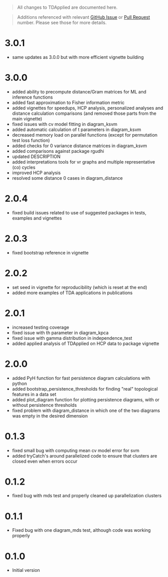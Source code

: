 > All changes to TDApplied are documented here.

> Additions referenced with relevant [GitHub Issue](https://github.com/shaelebrown/TDApplied/issues) or
[Pull Request](https://github.com/shaelebrown/TDApplied/pulls) number.
Please see those for more details.

# 3.0.1
- same updates as 3.0.0 but with more efficient vignette building

# 3.0.0
- added ability to precompute distance/Gram matrices for ML and inference functions
- added fast approximation to Fisher information metric
- added vignettes for speedups, HCP analysis, personalized analyses and distance calculation comparisons (and removed those parts from the main vignette)
- fixed issues with cv model fitting in diagram_ksvm
- added automatic calculation of t parameters in diagram_ksvm
- decreased memory load on parallel functions (except for permutation test loss function)
- added checks for 0 variance distance matrices in diagram_ksvm
- added comparisons against package rgudhi
- updated DESCRIPTION
- added interpretations tools for vr graphs and multiple representative (co) cycles
- improved HCP analysis
- resolved some distance 0 cases in diagram_distance

# 2.0.4
- fixed build issues related to use of suggested packages in tests, examples and vignettes

# 2.0.3
- fixed bootstrap reference in vignette

# 2.0.2
- set seed in vignette for reproducibility (which is reset at the end)
- added more examples of TDA applications in publications

# 2.0.1
- increased testing coverage
- fixed issue with th parameter in diagram_kpca
- fixed issue with gamma distribution in independence_test
- added applied analysis of TDApplied on HCP data to package vignette

# 2.0.0

- added PyH function for fast persistence diagram calculations with python
- added bootstrap_persistence_thresholds for finding "real" topological features in a data set
- added plot_diagram function for plotting persistence diagrams, with or without persistence thresholds
- fixed problem with diagram_distance in which one of the two diagrams was empty in the
desired dimension

# 0.1.3

- fixed small bug with computing mean cv model error for svm
- added tryCatch's around parallelized code to ensure that clusters are closed even when errors occur

# 0.1.2

- fixed bug with mds test and properly cleaned up parallelization clusters

# 0.1.1

- Fixed bug with one diagram_mds test, although code was working properly

# 0.1.0

- Initial version